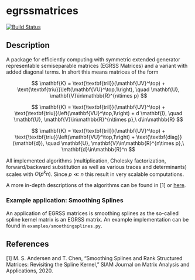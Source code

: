 # egrssmatrices

[![Build Status](https://github.com/mipals/egrssmatrices/actions/workflows/python-app.yml/badge.svg?branch=main)](https://github.com/mipals/egrssmatrices/actions/workflows/python-app.yml?query=branch%3Amain)

## Description
A package for efficiently computing with symmetric extended generator representable semiseparable matrices (EGRSS Matrices) and a variant with added diagonal terms. In short this means matrices of the form

$$
\mathbf{K} = \text{\textbf{tril}}(\mathbf{UV}^\top) + \text{\textbf{triu}}\left(\mathbf{VU}^\top,1\right), \quad \mathbf{U}, \mathbf{V}\in\mathbb{R}^{n\times p}
$$

$$
\mathbf{K} = \text{\textbf{tril}}(\mathbf{UV}^\top) + \text{\textbf{triu}}\left(\mathbf{VU}^\top,1\right) + d \mathbf{I}, \quad \mathbf{U}, \mathbf{V}\in\mathbb{R}^{n\times p},\ d\in\mathbb{R}
$$

$$
\mathbf{K} = \text{\textbf{tril}}(\mathbf{UV}^\top) + \text{\textbf{triu}}\left(\mathbf{VU}^\top,1\right) + \text{\textbf{diag}}(\mathbf{d}), \quad \mathbf{U}, \mathbf{V}\in\mathbb{R}^{n\times p},\ \mathbf{d}\in\mathbb{R}^n
$$


All implemented algorithms (multiplication, Cholesky factorization, forward/backward substitution as well as various traces and determinants) scales with $O(p^kn)$. Since $p \ll n$ this result in very scalable computations.

A more in-depth descriptions of the algorithms can be found in [1] or [here](https://github.com/mipals/SmoothingSplines.jl/blob/master/mt_mikkel_paltorp.pdf).

### Example application: Smoothing Splines
An application of EGRSS matrices is smoothing splines as the so-called spline kernel matrix is an EGRSS matrix. An example implementation can be found in `examples/smoothingsplines.py`.

## References
[1] M. S. Andersen and T. Chen, “Smoothing Splines and Rank Structured Matrices: Revisiting the Spline Kernel,” SIAM Journal on Matrix Analysis and Applications, 2020.
